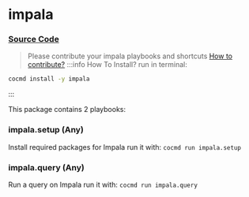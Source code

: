 # impala
### [ Source Code ](https://github.com/cocmd/hub/tree/master/packages/impala)
> Please contribute your impala playbooks and shortcuts
> [How to contribute?](https://cocmd.org/docs/contributing)
:::info How To Install?
run in terminal:
```bash
cocmd install -y impala
```
:::


This package contains 2 playbooks:

### impala.setup (Any)
Install required packages for Impala
run it with: `cocmd run impala.setup`

### impala.query (Any)
Run a query on Impala
run it with: `cocmd run impala.query`




